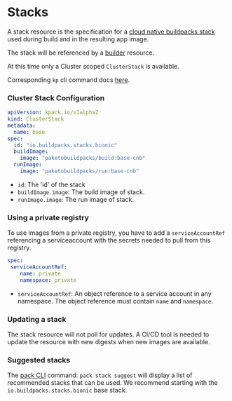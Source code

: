# Stacks

A stack resource is the specification for a [cloud native buildpacks stack](https://buildpacks.io/docs/concepts/components/stack/) used during build and in the resulting app image.

The stack will be referenced by a [builder](builders.md) resource.

At this time only a Cluster scoped `ClusterStack` is available.

Corresponding `kp` cli command docs [here](https://github.com/vmware-tanzu/kpack-cli/blob/main/docs/kp_clusterstack.md).

### <a id='cluster-store'></a>Cluster Stack Configuration

```yaml
apiVersion: kpack.io/v1alpha2
kind: ClusterStack
metadata:
  name: base
spec:
  id: "io.buildpacks.stacks.bionic"
  buildImage:
    image: "paketobuildpacks/build:base-cnb"
  runImage:
    image: "paketobuildpacks/run:base-cnb"
```

* `id`:  The 'id' of the stack
* `buildImage.image`: The build image of stack.
* `runImage.image`: The run image of stack.

### Using a private registry

To use images from a private registry, you have to add a `serviceAccountRef` referencing a serviceaccount with the secrets needed to pull from this registry.

```yaml
spec:
 serviceAccountRef:
    name: private
    namespace: private
```

* `serviceAccountRef`: An object reference to a service account in any namespace. The object reference must contain `name` and `namespace`.

### Updating a stack

The stack resource will not poll for updates. A CI/CD tool is needed to update the resource with new digests when new images are available.

### Suggested stacks

The [pack CLI](https://github.com/buildpacks/pack) command: `pack stack suggest` will display a list of recommended stacks that can be used. We recommend starting with the `io.buildpacks.stacks.bionic` base stack.
